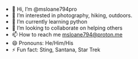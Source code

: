 - 👋 Hi, I’m @msloane794pro
- 👀 I’m interested in photography, hiking, outdoors.
- 🌱 I’m currently learning python
- 💞️ I’m looking to collaborate on helping others
- 📫 How to reach me msloane794@proton.me
- 😄 Pronouns: He/Him/His
- ⚡ Fun fact: Sting, Santana, Star Trek

<!---
msloane794pro/msloane794pro is a ✨ special ✨ repository because its `README.md` (this file) appears on your GitHub profile.
You can click the Preview link to take a look at your changes.
--->
